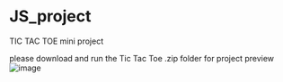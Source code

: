 # JS_project
TIC TAC TOE mini project

please download and run the Tic Tac Toe .zip folder for project preview
![image](https://github.com/user-attachments/assets/0996447a-c316-4563-97a4-2798aef2fed0)
